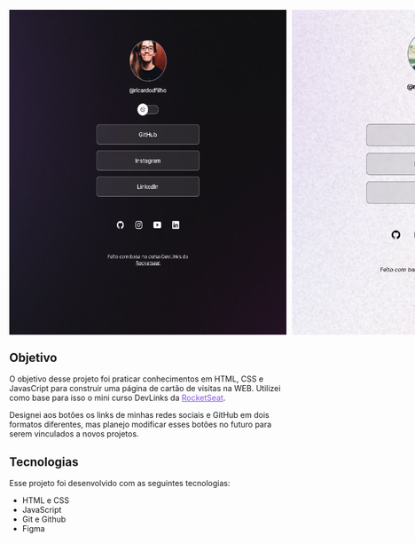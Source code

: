 <p align="center" style="display: flex">
  <img src=".github/dark-mode.png" alt="Aplicação em modo escuro" width='500px'  height="auto"style="margin-right: 5px">
  <img src=".github/light-mode.png" alt="Aplicação em modo claro" width="500px" height="auto"style="margin-left: 5px">
</p>

## Objetivo

O objetivo desse projeto foi praticar conhecimentos em HTML, CSS e JavasCript para construir uma página de cartão de visitas na WEB. Utilizei como base para isso o mini curso DevLinks da <a href="https://www.rocketseat.com.br" style="color: #8257E5">RocketSeat</a>.

Designei aos botões os links de minhas redes sociais e GitHub em dois formatos diferentes, mas planejo modificar esses botões no futuro para serem vinculados a novos projetos.

## Tecnologias

Esse projeto foi desenvolvido com as seguintes tecnologias:

- HTML e CSS
- JavaScript
- Git e Github
- Figma
